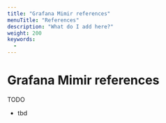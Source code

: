 ```yaml
---
title: "Grafana Mimir references"
menuTitle: "References"
description: "What do I add here?"
weight: 200
keywords:
  - 
---
```


# Grafana Mimir references

TODO

- tbd

<!-- This guide contains the following sections:

{{< section menuTitle="true" >}}

-->

